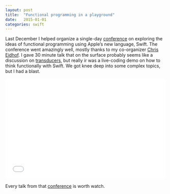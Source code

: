 ```yaml
---
layout: post
title:  "Functional programming in a playground"
date:   2015-01-01
categories: swift
---
```


Last December I helped organize a single-day [conference](http://2014.funswiftconf.com) on exploring the ideas of functional programming using Apple’s new language, Swift. The conference went amazingly well, mostly thanks to my co-organizer [Chris Eidhof](http://www.eidhof.nl). I gave 30 minute talk that on the surface probably seems like a discussion on [transducers](http://clojure.org/transducers), but really ir was a live-coding demo on how to think functionally with Swift. We got knee deep into some complex topics, but I had a blast.

<div style="text-align: center;">
  <iframe width="560" height="315" style="max-width: 100%" src="//www.youtube.com/embed/estNbh2TF3E" frameborder="0" allowfullscreen></iframe>
</div>

Every talk from that [conference](http://2014.funswiftconf.com) is worth watch.
